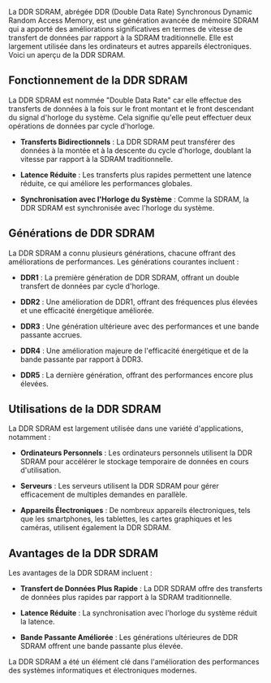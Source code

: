 
La DDR SDRAM, abrégée DDR (Double Data Rate) Synchronous Dynamic Random Access Memory, est une génération avancée de mémoire SDRAM qui a apporté des améliorations significatives en termes de vitesse de transfert de données par rapport à la SDRAM traditionnelle. Elle est largement utilisée dans les ordinateurs et autres appareils électroniques. Voici un aperçu de la DDR SDRAM.

## Fonctionnement de la DDR SDRAM

La DDR SDRAM est nommée "Double Data Rate" car elle effectue des transferts de données à la fois sur le front montant et le front descendant du signal d'horloge du système. Cela signifie qu'elle peut effectuer deux opérations de données par cycle d'horloge.

- **Transferts Bidirectionnels** : La DDR SDRAM peut transférer des données à la montée et à la descente du cycle d'horloge, doublant la vitesse par rapport à la SDRAM traditionnelle.

- **Latence Réduite** : Les transferts plus rapides permettent une latence réduite, ce qui améliore les performances globales.

- **Synchronisation avec l'Horloge du Système** : Comme la SDRAM, la DDR SDRAM est synchronisée avec l'horloge du système.

## Générations de DDR SDRAM

La DDR SDRAM a connu plusieurs générations, chacune offrant des améliorations de performances. Les générations courantes incluent :

- **DDR1** : La première génération de DDR SDRAM, offrant un double transfert de données par cycle d'horloge.

- **DDR2** : Une amélioration de DDR1, offrant des fréquences plus élevées et une efficacité énergétique améliorée.

- **DDR3** : Une génération ultérieure avec des performances et une bande passante accrues.

- **DDR4** : Une amélioration majeure de l'efficacité énergétique et de la bande passante par rapport à DDR3.

- **DDR5** : La dernière génération, offrant des performances encore plus élevées.

## Utilisations de la DDR SDRAM

La DDR SDRAM est largement utilisée dans une variété d'applications, notamment :

- **Ordinateurs Personnels** : Les ordinateurs personnels utilisent la DDR SDRAM pour accélérer le stockage temporaire de données en cours d'utilisation.

- **Serveurs** : Les serveurs utilisent la DDR SDRAM pour gérer efficacement de multiples demandes en parallèle.

- **Appareils Électroniques** : De nombreux appareils électroniques, tels que les smartphones, les tablettes, les cartes graphiques et les caméras, utilisent également la DDR SDRAM.

## Avantages de la DDR SDRAM

Les avantages de la DDR SDRAM incluent :

- **Transfert de Données Plus Rapide** : La DDR SDRAM offre des transferts de données plus rapides par rapport à la SDRAM traditionnelle.

- **Latence Réduite** : La synchronisation avec l'horloge du système réduit la latence.

- **Bande Passante Améliorée** : Les générations ultérieures de DDR SDRAM offrent une bande passante plus élevée.

La DDR SDRAM a été un élément clé dans l'amélioration des performances des systèmes informatiques et électroniques modernes.


